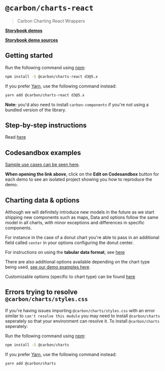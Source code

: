 # `@carbon/charts-react`

> Carbon Charting React Wrappers

**[Storybook demos](https://carbon-design-system.github.io/carbon-charts/react)**

**[Storybook demo sources](https://github.com/carbon-design-system/carbon-charts/tree/master/packages/core/demo/data)**

## Getting started
Run the following command using [npm](https://www.npmjs.com/):

```bash
npm install -S @carbon/charts-react d3@5.x
```

If you prefer [Yarn](https://yarnpkg.com/en/), use the following command
instead:

```bash
yarn add @carbon/charts-react d3@5.x
```

**Note:** you'd also need to install `carbon-components` if you're not using a
bundled version of the library.

## Step-by-step instructions

Read
[here](https://carbon-design-system.github.io/carbon-charts/?path=/story/tutorials-getting-started--react)

## Codesandbox examples

[Sample use cases can be seen here](https://carbon-design-system.github.io/carbon-charts/react).

**When opening the link above**, click on the **Edit on Codesandbox** button for
each demo to see an isolated project showing you how to reproduce the demo.

## Charting data & options

Although we will definitely introduce new models in the future as we start
shipping new components such as maps, Data and options follow the same model in
all charts, with minor exceptions and differences in specific components.

For instance in the case of a donut chart you're able to pass in an additional
field called `center` in your options configuring the donut center.

For instructions on using the **tabular data format**, see
[here](https://carbon-design-system.github.io/carbon-charts/?path=/story/tutorials--tabular-data-format)

There are also additional options available depending on the chart type being
used,
[see our demo examples here](https://github.com/carbon-design-system/carbon-charts/tree/master/packages/core/demo/data).

Customizable options (specific to chart type) can be found
[here](https://carbon-design-system.github.io/carbon-charts/documentation/modules/_interfaces_charts_.html)

## Errors trying to resolve `@carbon/charts/styles.css`
If you're having issues importing `@carbon/charts/styles.css` with an error similar to `can't resolve this module` you may need to install `@carbon/charts` seperately so that your environment can resolve it. To install `@carbon/charts` seperately:

Run the following command using [npm](https://www.npmjs.com/):
  ```bash
  npm install -S @carbon/charts
  ```
If you prefer [Yarn](https://yarnpkg.com/en/), use the following command
instead:
  ```bash
  yarn add @carbon/charts
  ```
